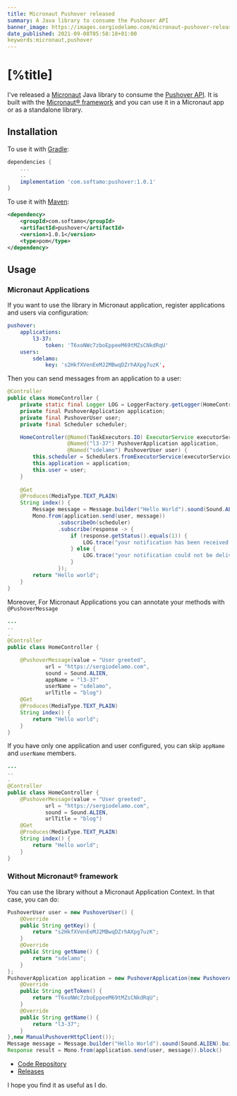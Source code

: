 ```yaml
---
title: Micronaut Pushover released
summary: A Java library to consume the Pushover API
banner_image: https://images.sergiodelamo.com/micronaut-pushover-released.png
date_published: 2021-09-08T05:58:18+01:00
keywords:micronaut,pushover
---
```


# [%title]

I've released a [Micronaut](https://micronaut.io) Java library to consume the [Pushover API](https://pushover.net/api). It is built with the [Micronaut® framework](https://micronaut.io) and you can use it in a Micronaut app or as a standalone library.

## Installation

To use it with [Gradle](https://gradle.org):

```groovy
dependencies {
    ...
    ..
    implementation 'com.softamo:pushover:1.0.1'
}
```

To use it with [Maven](https://maven.apache.org):

```xml
<dependency>
	<groupId>com.softamo</groupId>
	<artifactId>pushover</artifactId>
	<version>1.0.1</version>
	<type>pom</type>
</dependency>
```

## Usage

### Micronaut Applications

If you want to use the library in Micronaut application, register applications and users via configuration: 

```yaml
pushover:
	applications:
		l3-37:
			token: 'T6xoNWc7zboEppeeM69tMZsCNkdRqU'
	users:
		sdelamo:
			key: 's2HkfXVenEeMJ2MBwqDZrhAXpg7uzK',
```

Then you can send messages from an application to a user:

```java
@Controller
public class HomeController {
	private static final Logger LOG = LoggerFactory.getLogger(HomeController.class);
	private final PushoverApplication application;
	private final PushoverUser user;
	private final Scheduler scheduler;

	HomeController(@Named(TaskExecutors.IO) ExecutorService executorService,
				   @Named("l3-37") PushoverApplication application,
				   @Named("sdelamo") PushoverUser user) {
		this.scheduler = Schedulers.fromExecutorService(executorService);
		this.application = application;
		this.user = user;
	}
	
	@Get
	@Produces(MediaType.TEXT_PLAIN)
	String index() {
		Message message = Message.builder("Hello World").sound(Sound.ALIEN).build();
		Mono.from(application.send(user, message))
				.subscribeOn(scheduler)
				.subscribe(response -> {
					if (response.getStatus().equals(1)) {
						LOG.trace("your notification has been received and queued. Request {}", response.getRequest());
					} else {
						LOG.trace("your notification could not be delivered. status {}", response.getStatus());
					}
				});
		return "Hello world";
	}
}
```

Moreover, For Micronaut Applications you can annotate your methods with `@PushoverMessage`

```java
...
..
.
@Controller
public class HomeController {

	@PushoverMessage(value = "User greeted",
			url = "https://sergiodelamo.com",
			sound = Sound.ALIEN,
			appName = "l3-37"
			userName = "sdelamo",
			urlTitle = "blog")
	@Get
	@Produces(MediaType.TEXT_PLAIN)
	String index() {
		return "Hello world";
	}
}
```

If you have only one application and user configured, you can skip `appName` and `userName` members.

```java
...
..
.
@Controller
public class HomeController {
	@PushoverMessage(value = "User greeted",
			url = "https://sergiodelamo.com",
			sound = Sound.ALIEN,
			urlTitle = "blog")
	@Get
	@Produces(MediaType.TEXT_PLAIN)
	String index() {
		return "Hello world";
	}
}
```

### Without Micronaut® framework

You can use the library without a Micronaut Application Context. In that case, you can do:

```java
PushoverUser user = new PushoverUser() {
	@Override
	public String getKey() {
		return "s2HkfXVenEeMJ2MBwqDZrhAXpg7uzK";
	}
	@Override
	public String getName() {
		return "sdelamo";
	}
};
PushoverApplication application = new PushoverApplication(new PushoverApplicationConfiguration() {
	@Override
	public String getToken() {
		return "T6xoNWc7zboEppeeM69tMZsCNkdRqU";
	}
	@Override
	public String getName() {
		return "l3-37";
	}
},new ManualPushoverHttpClient()); 
Message message = Message.builder("Hello World").sound(Sound.ALIEN).build();
Response result = Mono.from(application.send(user, message)).block()
```

- [Code Repository](https://github.com/sdelamo/pushover)
- [Releases](https://github.com/sdelamo/pushover/releases)

I hope you find it as useful as I do.
